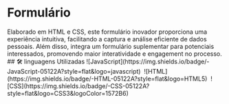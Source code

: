 <h1>Formulário</h1>
Elaborado em HTML e CSS, este formulário inovador proporciona uma experiência intuitiva, facilitando a captura e análise eficiente de dados pessoais. Além disso, integra um formulário suplementar para potenciais interessados, promovendo maior interatividade e engagement no processo.
## 🛠 linguagens Utilizadas
![JavaScript](https://img.shields.io/badge/-JavaScript-05122A?style=flat&logo=javascript)&nbsp;
![HTML](https://img.shields.io/badge/-HTML-05122A?style=flat&logo=HTML5)&nbsp;
![CSS](https://img.shields.io/badge/-CSS-05122A?style=flat&logo=CSS3&logoColor=1572B6)&nbsp;
